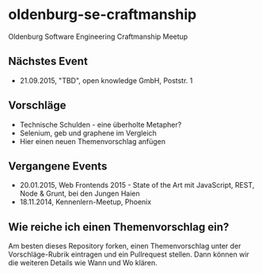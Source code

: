 # oldenburg-se-craftmanship
Oldenburg Software Engineering Craftmanship Meetup

## Nächstes Event
* 21.09.2015, "TBD", open knowledge GmbH, Poststr. 1 

## Vorschläge
* Technische Schulden - eine überholte Metapher?
* Selenium, geb und graphene im Vergleich
* Hier einen neuen Themenvorschlag anfügen

## Vergangene Events
* 20.01.2015, Web Frontends 2015 - State of the Art mit JavaScript, REST, Node & Grunt, bei den Jungen Haien
* 18.11.2014, Kennenlern-Meetup, Phoenix

## Wie reiche ich einen Themenvorschlag ein?
Am besten dieses Repository forken, einen Themenvorschlag unter der Vorschläge-Rubrik eintragen und ein Pullrequest stellen. Dann können wir die weiteren Details wie Wann und Wo klären. 
